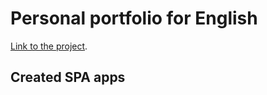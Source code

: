 # Personal portfolio for English

[Link to the project](https://pavel-khokhlov.github.io/english-react/).

## Created SPA apps
